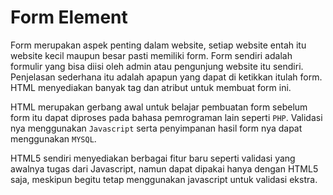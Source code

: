 # Form Element

Form merupakan aspek penting dalam website, setiap website entah itu website kecil maupun besar pasti memiliki form. Form sendiri adalah formulir yang bisa diisi oleh admin atau pengunjung website itu sendiri. Penjelasan sederhana itu adalah apapun yang dapat di ketikkan itulah form. HTML menyediakan banyak tag dan atribut untuk membuat form ini.

HTML merupakan gerbang awal untuk belajar pembuatan form sebelum form itu dapat diproses pada bahasa pemrograman lain seperti `PHP`. Validasi nya menggunakan `Javascript` serta penyimpanan hasil form nya dapat menggunakan `MYSQL`.

HTML5 sendiri menyediakan berbagai fitur baru seperti validasi yang awalnya tugas dari Javascript, namun dapat dipakai hanya dengan HTML5 saja, meskipun begitu tetap menggunakan javascript untuk validasi ekstra.



